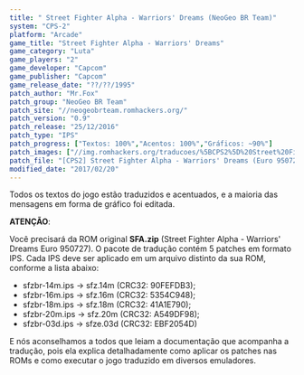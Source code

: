 ```yaml
---
title: " Street Fighter Alpha - Warriors' Dreams (NeoGeo BR Team)"
system: "CPS-2"
platform: "Arcade"
game_title: "Street Fighter Alpha - Warriors' Dreams"
game_category: "Luta"
game_players: "2"
game_developer: "Capcom"
game_publisher: "Capcom"
game_release_date: "??/??/1995"
patch_author: "Mr.Fox"
patch_group: "NeoGeo BR Team"
patch_site: "//neogeobrteam.romhackers.org/"
patch_version: "0.9"
patch_release: "25/12/2016"
patch_type: "IPS"
patch_progress: ["Textos: 100%","Acentos: 100%","Gráficos: ~90%"]
patch_images: ["//img.romhackers.org/traducoes/%5BCPS2%5D%20Street%20Fighter%20Alpha%20-%20NeoGeo%20BR%20Team%20-%201.png","//img.romhackers.org/traducoes/%5BCPS2%5D%20Street%20Fighter%20Alpha%20-%20NeoGeo%20BR%20Team%20-%202.png","//img.romhackers.org/traducoes/%5BCPS2%5D%20Street%20Fighter%20Alpha%20-%20NeoGeo%20BR%20Team%20-%203.png"]
patch_file: "[CPS2] Street Fighter Alpha - Warriors' Dreams (Euro 950727) [T-BR] [T-Mr.Fox G-NeoGeo BR Team] [V-0.9 A-2016].zip"
modified_date: "2017/02/20"
---
```

Todos os textos do jogo estão traduzidos e acentuados, e a maioria das mensagens em forma de gráfico foi editada.

<b>ATENÇÃO</b>:

Você precisará da ROM original <b>SFA.zip</b> (Street Fighter Alpha - Warriors' Dreams Euro 950727). O pacote de tradução contém 5 patches em formato IPS. Cada IPS deve ser aplicado em um arquivo distinto da sua ROM, conforme a lista abaixo:

- sfzbr-14m.ips -> sfz.14m  (CRC32: 90FEFDB3);
- sfzbr-16m.ips -> sfz.16m  (CRC32: 5354C948);
- sfzbr-18m.ips -> sfz.18m  (CRC32: 41A1E790);
- sfzbr-20m.ips -> sfz.20m  (CRC32: A549DF98);
- sfzbr-03d.ips -> sfze.03d (CRC32: EBF2054D)

E nós aconselhamos a todos que leiam a documentação que acompanha a tradução, pois ela explica detalhadamente como aplicar os patches nas ROMs e como executar o jogo traduzido em diversos emuladores.
